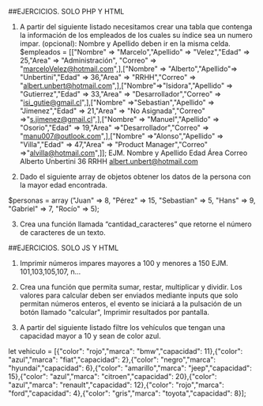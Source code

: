 
##EJERCICIOS. SOLO PHP Y HTML

1. A partir del siguiente listado necesitamos crear una tabla que contenga la información de los empleados de los cuales su índice sea un numero impar. (opcional): Nombre y Apellido deben ir en la misma celda.
$empleados = [["Nombre" => "Marcelo","Apellido" => "Velez","Edad" => 25,"Area" => "Administración", "Correo" => "marceloVelez@hotmail.com",],["Nombre" => "Alberto","Apellido"=> "Unbertini","Edad" => 36,"Area" => "RRHH","Correo" => "albert.unbert@hotmail.com",],["Nombre"=>"Isidora","Apellido" => "Gutierrez","Edad" => 33,"Area" => "Desarrollador","Correo" => "isi_gutie@gmail.cl",],["Nombre" =>"Sebastian","Apellido" => "Jimenez","Edad" => 21,"Area" => "No Asignada","Correo" =>"s.jimenez@gmail.cl",],["Nombre" => "Manuel","Apellido" => "Osorio","Edad" => 19,"Area" =>"Desarrollador","Correo" => "manu007@outlook.com",],["Nombre" =>"Alonso","Apellido" => "Villa","Edad" => 47,"Area" => "Product Manager","Correo" =>"alvilla@hotmail.com",]];
EJM.
Nombre y Apellido Edad Área Correo
Alberto Unbertini 36 RRHH albert.unbert@hotmail.com

2. Dado el siguiente array de objetos obtener los datos de la persona con la mayor edad encontrada.

$personas = array ("Juan" => 8, "Pérez" => 15, "Sebastian" => 5, "Hans" => 9, "Gabriel" => 7, "Rocío" => 5);

3. Crea una función llamada “cantidad_caracteres” que retorne el número de caracteres de un texto.

##EJERCICIOS. SOLO JS Y HTML

1. Imprimir números impares mayores a 100 y menores a 150
EJM. 101,103,105,107, n...
2. Crea una función que permita sumar, restar, multiplicar y dividir. Los valores para calcular deben ser enviados mediante inputs que solo permitan números enteros, el evento se iniciará a la pulsación de un botón llamado "calcular", Imprimir resultados por pantalla.

3. A partir del siguiente listado filtre los vehículos que tengan una capacidad mayor a 10 y sean de color azul.

let vehiculo = [{"color": "rojo","marca": "bmw","capacidad": 11},{"color": "azul","marca": "fiat","capacidad": 2},{"color": "negro","marca": "hyundai","capacidad": 6},{"color": "amarillo","marca": "jeep","capacidad": 15},{"color": "azul","marca": "citroen","capacidad": 20},{"color": "azul","marca": "renault","capacidad": 12},{"color": "rojo","marca": "ford","capacidad": 4},{"color": "gris","marca": "toyota","capacidad": 8}];